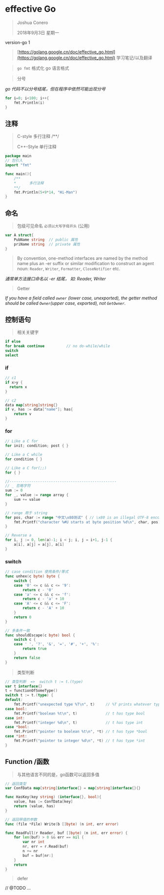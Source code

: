 # effective Go

> Joshua Conero
>
> 2018年9月3日 星期一



version-go 1

> [https://golang.google.cn/doc/effective_go.html](https://golang.google.cn/doc/effective_go.html) 学习笔记/以及翻译





> ``go fmt`` 格式化 go 语言格式

> 分号

*go 代码不以分号结尾，但在程序中依然可能出现分号*

```go
for i=0; i<100; i++{
    fmt.Println(i)
}
```





## 注释

> C-style 		多行注释    /**/
>
> C++-Style   	单行注释

```go
package main
// 包引入
import "fmt"

func main(){
    /**
    *      多行注释
    **/
    fmt.Println(5+9*14, "Hi-Man")
}
```



## 命名

> 包级可见命名 ``必须以大写字母开头`` (公用)

```go
var A struct{
    PubName string	// public 属性
    priName string	// private 属性
}
```



> By convention, one-method interfaces are named by the method name plus an -er suffix or similar modification to construct an agent noun: `Reader`, `Writer`, `Formatter`, `CloseNotifier` etc.

*通常单方法接口命名以 -er 结尾， 如: Reader, Writer*



> Getter

*If you have a field called `owner` (lower case, unexported), the getter method should be called `Owner`(upper case, exported), not `GetOwner`.*



## 控制语句

> 相关关键字

```go
if else	
for	break continue			// no do-while/while
switch
select
```

### if

```go
// c1
if x>y {
  return x  
}

// c2
data map[string]string{}
if v, has := data["name"]; has{
    return v
}
```



### for

```go
// Like a C for
for init; condition; post { }

// Like a C while
for condition { }

// Like a C for(;;)
for { }

//-------------------------------------------------
// _ 忽略字符
sum := 0
for _, value := range array {
    sum += value
}

// range 用于 string
for pos, char := range "中文\x80测试" { // \x80 is an illegal UTF-8 encoding
    fmt.Printf("character %#U starts at byte position %d\n", char, pos)
}

// Reverse a
for i, j := 0, len(a)-1; i < j; i, j = i+1, j-1 {
    a[i], a[j] = a[j], a[i]
}
```



### switch

```go
// case condition 使用条件/等式
func unhex(c byte) byte {
    switch {
    case '0' <= c && c <= '9':
        return c - '0'
    case 'a' <= c && c <= 'f':
        return c - 'a' + 10
    case 'A' <= c && c <= 'F':
        return c - 'A' + 10
    }
    return 0
}

// 多条件一致
func shouldEscape(c byte) bool {
    switch c {
    case ' ', '?', '&', '=', '#', '+', '%':
        return true
    }
    return false
}
```



> 类型判断

```go
// 类型判断  =>  switch t := t.(type) 
var t interface{}
t = functionOfSomeType()
switch t := t.(type) {
default:
    fmt.Printf("unexpected type %T\n", t)     // %T prints whatever type t has
case bool:
    fmt.Printf("boolean %t\n", t)             // t has type bool
case int:
    fmt.Printf("integer %d\n", t)             // t has type int
case *bool:
    fmt.Printf("pointer to boolean %t\n", *t) // t has type *bool
case *int:
    fmt.Printf("pointer to integer %d\n", *t) // t has type *int
}
```



## Function /函数

> 与其他语言不同的是，go函数可以返回多值

```go
// 返回类型
var ConfData map[string]interface{} = map[string]interface{}{}

func HasKey(key string) (interface{}, bool){
    value, has := ConfData[key]
    return (value, has)
}

// 返回带值的参数
func (file *File) Write(b []byte) (n int, err error)

func ReadFull(r Reader, buf []byte) (n int, err error) {
    for len(buf) > 0 && err == nil {
        var nr int
        nr, err = r.Read(buf)
        n += nr
        buf = buf[nr:]
    }
    return
}
```



> defer

// @TODO ...

